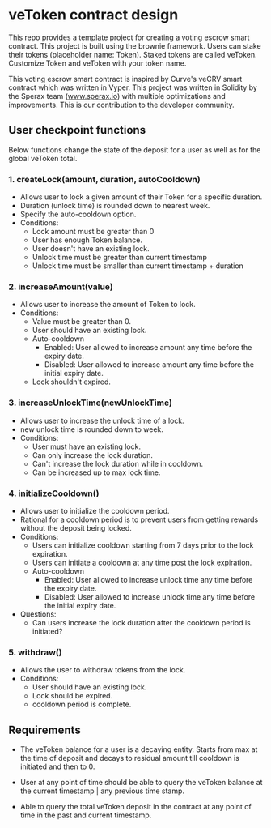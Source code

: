 # veToken contract design

This repo provides a template project for creating a voting escrow smart contract. This project is built using the brownie framework. 
Users can stake their tokens (placeholder name: Token). Staked tokens are called veToken. Customize Token and veToken with your token name.

This voting escrow smart contract is inspired by Curve's veCRV smart contract which was written in Vyper. This project was written in Solidity by the Sperax team (www.sperax.io) with multiple optimizations and improvements. This is our contribution to the developer community.

## User checkpoint functions

Below functions change the state of the deposit for a user as well as for the global veToken total.

### 1. createLock(amount, duration, autoCooldown)

- Allows user to lock a given amount of their Token for a specific duration.
- Duration (unlock time) is rounded down to nearest week.
- Specify the auto-cooldown option.
- Conditions:
  - Lock amount must be greater than 0
  - User has enough Token balance.
  - User doesn't have an existing lock.
  - Unlock time must be greater than current timestamp
  - Unlock time must be smaller than current timestamp + duration

### 2. increaseAmount(value)

- Allows user to increase the amount of Token to lock.
- Conditions:
  - Value must be greater than 0.
  - User should have an existing lock.
  - Auto-cooldown
    - Enabled: User allowed to increase amount any time before the expiry date.
    - Disabled: User allowed to increase amount any time before the initial expiry date.
  - Lock shouldn't expired.

### 3. increaseUnlockTime(newUnlockTime)

- Allows user to increase the unlock time of a lock.
- new unlock time is rounded down to week.
- Conditions:
  - User must have an existing lock.
  - Can only increase the lock duration.
  - Can't increase the lock duration while in cooldown.
  - Can be increased up to max lock time.

### 4. initializeCooldown()

- Allows user to initialize the cooldown period.
- Rational for a cooldown period is to prevent users from getting rewards without the deposit being locked.
- Conditions:
  - Users can initialize cooldown starting from 7 days prior to the lock expiration.
  - Users can initiate a cooldown at any time post the lock expiration.
  - Auto-cooldown
    - Enabled: User allowed to increase unlock time any time before the expiry date.
    - Disabled: User allowed to increase unlock time any time before the initial expiry date.
- Questions:
  - Can users increase the lock duration after the cooldown period is initiated?

### 5. withdraw()

- Allows the user to withdraw tokens from the lock.
- Conditions:
  - User should have an existing lock.
  - Lock should be expired.
  - cooldown period is complete.

## Requirements

- The veToken balance for a user is a decaying entity. Starts from max at the time of deposit and decays to residual amount till cooldown is initiated and then to 0.

- User at any point of time should be able to query the veToken balance at the current timestamp | any previous time stamp.

- Able to query the total veToken deposit in the contract at any point of time in the past and current timestamp.
